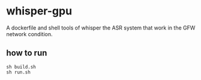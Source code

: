 # whisper-gpu

A dockerfile and shell tools of whisper the ASR system that work in the GFW network condition.


## how to run
```
sh build.sh
sh run.sh
```
